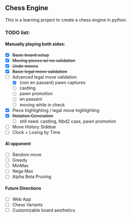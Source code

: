 ## Chess Engine

This is a learning project to create a chess engine in python.

### TODO list:

#### Manually playing both sides:

- [x] ~~Basic board setup~~
- [x] ~~Moving pieces w/ no validation~~
- [x] ~~Undo moves~~
- [x] ~~Basic legal move validation~~
- [ ] Advanced legal move validation
    - [x] (non en passant) pawn captures
    - [ ] castling
    - [ ] pawn promotion
    - [ ] en passant
    - [ ] moving while in check
- [x] Piece highlighting / legal move highlighting
- [x] ~~Notation Generation~~
    - [ ] still need: castling, Nbd2 case, pawn promotion
- [ ] Move History Sidebar
- [ ] Clock + Losing by Time

#### AI opponent

- [ ] Random move
- [ ] Greedy
- [ ] MinMax
- [ ] Nega Max
- [ ] Alpha Beta Pruning

#### Future Directions

- [ ] Web App
- [ ] Chess Variants
- [ ] Customizable board aesthetics
